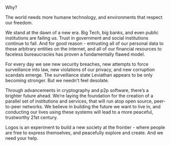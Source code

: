 Why?

The world needs more humane technology, and environments that respect our freedom.

We stand at the dawn of a new era. Big Tech, big banks, and even public institutions are failing us. 
Trust in government and social institutions continue to fall. And for good reason - entrusting all of our 
personal data to these arbitrary entities on the internet, and all of our financial resources to faceless 
bureaucracies has proven a fundamentally flawed model.

For every day we see new security breaches, new attempts to force surveillance into law, new violations 
of our privacy, and new corruption scandals emerge. The surveillance state Leviathan appears to be only 
becoming stronger. But we needn't feel desolate.

Through advancements in cryptography and p2p software, there’s a brighter future ahead. We’re laying the 
foundation for the creation of a parallel set of institutions and services, that will run atop open source, 
peer-to-peer networks. We believe in building the future we want to live in, and conducting our lives using 
these systems will lead to a more peaceful, trustworthy 21st century.

Logos is an experiment to build a new society at the frontier - where people are free to express themselves, 
and peacefully explore and create. And we need your help.
